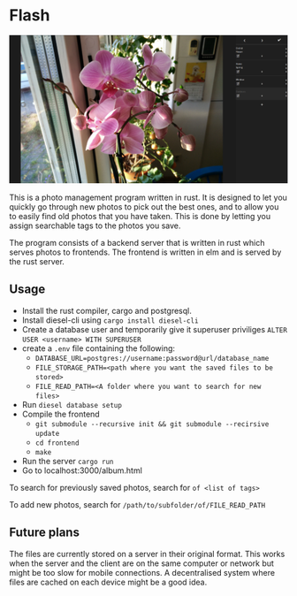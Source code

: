 # Flash

![Screenshot of main interface](screenshot.png)

This is a photo management program written in rust. It is designed to let you quickly go
through new photos to pick out the best ones, and to allow you to easily find old photos
that you have taken. This is done by letting you assign searchable tags to the photos you save.

The program consists of a backend server that is written in rust which serves photos to frontends.
The frontend is written in elm and is served by the rust server.

## Usage

- Install the rust compiler, cargo and postgresql.
- Install diesel-cli using `cargo install diesel-cli`
- Create a database user and temporarily give it superuser priviliges 
`ALTER USER <username> WITH SUPERUSER`
- create a `.env` file containing the following:
    - `DATABASE_URL=postgres://username:password@url/database_name`
    - `FILE_STORAGE_PATH=<path where you want the saved files to be stored>`
    - `FILE_READ_PATH=<A folder where you want to search for new files>`
- Run `diesel database setup`
- Compile the frontend
    - `git submodule --recursive init && git submodule --recirsive update`
    - `cd frontend`
    - `make`
- Run the server `cargo run`
- Go to localhost:3000/album.html

To search for previously saved photos, search for `of <list of tags>`

To add new photos, search for `/path/to/subfolder/of/FILE_READ_PATH`

## Future plans

The files are currently stored on a server in their original format. This works when
the server and the client are on the same computer or network but might be too
slow for mobile connections. A decentralised system where files are cached on each
device might be a good idea.

